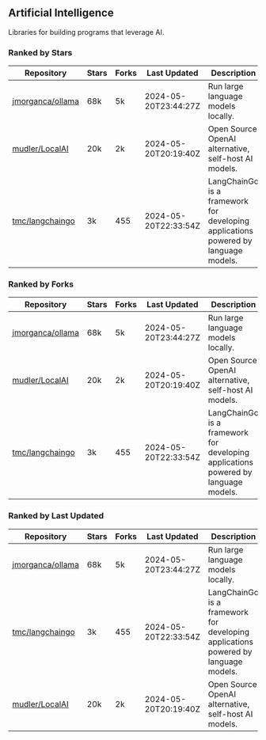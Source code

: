 ## Artificial Intelligence

Libraries for building programs that leverage AI.

### Ranked by Stars

| Repository | Stars | Forks | Last Updated | Description | 
|------------|-------|-------|--------------|-------------|
| [jmorganca/ollama](https://github.com/jmorganca/ollama) | 68k | 5k | 2024-05-20T23:44:27Z |  Run large language models locally. |
| [mudler/LocalAI](https://github.com/mudler/LocalAI) | 20k | 2k | 2024-05-20T20:19:40Z |  Open Source OpenAI alternative, self-host AI models. |
| [tmc/langchaingo](https://github.com/tmc/langchaingo) | 3k | 455 | 2024-05-20T22:33:54Z |  LangChainGo is a framework for developing applications powered by language models. |

### Ranked by Forks

| Repository | Stars | Forks | Last Updated | Description | 
|------------|-------|-------|--------------|-------------|
| [jmorganca/ollama](https://github.com/jmorganca/ollama) | 68k | 5k | 2024-05-20T23:44:27Z |  Run large language models locally. |
| [mudler/LocalAI](https://github.com/mudler/LocalAI) | 20k | 2k | 2024-05-20T20:19:40Z |  Open Source OpenAI alternative, self-host AI models. |
| [tmc/langchaingo](https://github.com/tmc/langchaingo) | 3k | 455 | 2024-05-20T22:33:54Z |  LangChainGo is a framework for developing applications powered by language models. |

### Ranked by Last Updated

| Repository | Stars | Forks | Last Updated | Description | 
|------------|-------|-------|--------------|-------------|
| [jmorganca/ollama](https://github.com/jmorganca/ollama) | 68k | 5k | 2024-05-20T23:44:27Z |  Run large language models locally. |
| [tmc/langchaingo](https://github.com/tmc/langchaingo) | 3k | 455 | 2024-05-20T22:33:54Z |  LangChainGo is a framework for developing applications powered by language models. |
| [mudler/LocalAI](https://github.com/mudler/LocalAI) | 20k | 2k | 2024-05-20T20:19:40Z |  Open Source OpenAI alternative, self-host AI models. |

